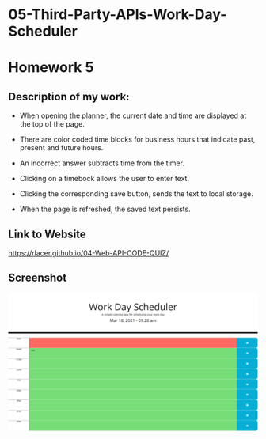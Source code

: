 # 05-Third-Party-APIs-Work-Day-Scheduler

# Homework 5

## Description of my work:

* When opening the planner, the current date and time are displayed at the top of the page.

* There are color coded time blocks for business hours that indicate past, present and future hours. 

* An incorrect answer subtracts time from the timer.

* Clicking on a timebock allows the user to enter text.

* Clicking the corresponding save button, sends the text to local storage.

* When the page is refreshed, the saved text persists.



## Link to Website
https://rlacer.github.io/04-Web-API-CODE-QUIZ/


## Screenshot
![screenshot](images/dayplanner.png)